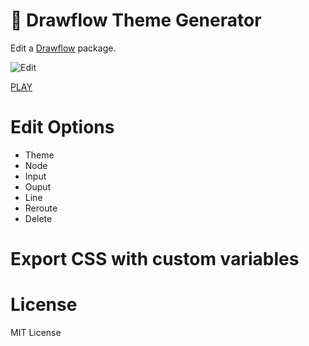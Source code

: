 # 🎨 Drawflow Theme Generator

Edit a [Drawflow](https://github.com/jerosoler/Drawflow) package.

![Edit](https://github.com/jerosoler/drawflow-theme-generator/raw/main/src/theme-edit.png)

[PLAY](https://jerosoler.github.io/drawflow-theme-generator/)

# Edit Options
- Theme
- Node
- Input
- Ouput
- Line
- Reroute
- Delete

# Export CSS with custom variables

# License
MIT License
